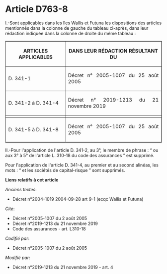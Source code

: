 # Article D763-8

I.-Sont applicables dans les îles Wallis et Futuna les dispositions des articles mentionnés dans la colonne de gauche du
tableau ci-après, dans leur rédaction indiquée dans la colonne de droite du même tableau : 

<table border="1">
  <tbody>
    <tr>
      <th>

ARTICLES APPLICABLES </th>
      <th>

DANS LEUR RÉDACTION RÉSULTANT DU </th>
    </tr>
    <tr>
      <td align="justify">

D. 341-1 </td>
      <td align="justify">

Décret n° 2005-1007 du 25 août 2005 </td>
    </tr>
    <tr>
      <td align="justify">

D. 341-2 à D. 341-4 </td>
      <td align="justify">

Décret n° 2019-1213 du 21 novembre 2019  </td>
    </tr>
    <tr>
      <td align="left">
      </td><td align="left">
    </td></tr>
    <tr>
      <td align="justify">

D. 341-5 à D. 341-8 </td>
      <td align="justify">

Décret n° 2005-1007 du 25 août 2005 </td>
    </tr>
  </tbody>
</table>

II.-Pour l'application de l'article D. 341-2, au 3°, le membre de phrase : “ ou aux 3° à 5° de l'article L. 310-18 du code
des assurances ” est supprimé. 

Pour l'application de l'article D. 341-4, au premier et au second alinéas, les mots : “ et les sociétés de capital-risque ”
sont supprimés.

**Liens relatifs à cet article**

_Anciens textes_:

  - Décret n°2004-1019 2004-09-28 art 9-1 (ecqc Wallis et Futuna)

_Cite_:

  - Décret n°2005-1007 du 2 août 2005
  - Décret n°2019-1213 du 21 novembre 2019
  - Code des assurances - art. L310-18

_Codifié par_:

  - Décret n°2005-1007 du 2 août 2005

_Modifié par_:

  - Décret n°2019-1213 du 21 novembre 2019 - art. 4
